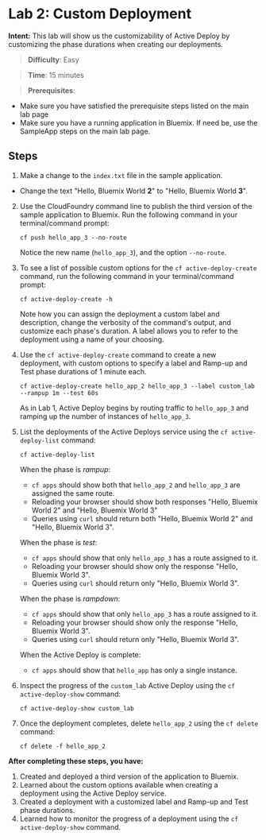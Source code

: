 # Lab 2: Custom Deployment

**Intent:** This lab will show us the customizability of Active Deploy by customizing the phase durations when creating our deployments.

> **Difficulty**: Easy

> **Time**: 15 minutes

> **Prerequisites**:
- Make sure you have satisfied the prerequisite steps listed on the main lab page
- Make sure you have a running application in Bluemix. If need be, use the SampleApp steps on the main lab page.

## Steps

1. Make a change to the `index.txt` file in the sample application.
  * Change the text "Hello, Bluemix World **2**" to "Hello, Bluemix World **3**".

2. Use the CloudFoundry command line to publish the third version of the sample application to Bluemix. Run the following command in your terminal/command prompt:

    `cf push hello_app_3 --no-route`

    Notice the new name (`hello_app_3`), and the option `--no-route`.

3. To see a list of possible custom options for the `cf active-deploy-create` command, run the following command in your terminal/command prompt:

    `cf active-deploy-create -h`

    Note how you can assign the deployment a custom label and description, change the verbosity of the command's output, and customize each phase's duration.
    A label allows you to refer to the deployment using a name of your choosing.

4. Use the `cf active-deploy-create` command to create a new deployment, with custom options to specify a label and Ramp-up and Test phase durations of 1 minute each.

    `cf active-deploy-create hello_app_2 hello_app_3 --label custom_lab --rampup 1m --test 60s`

    As in Lab 1, Active Deploy begins by routing traffic to `hello_app_3` and ramping up the number of instances of `hello_app_3`.

5. List the deployments of the Active Deploys service using the `cf active-deploy-list` command:

    `cf active-deploy-list`

    When the phase is _rampup_:
      * `cf apps` should show both that `hello_app_2` and `hello_app_3` are assigned the same route.
      * Reloading your browser should show both responses "Hello, Bluemix World 2" and "Hello, Bluemix World 3"
      * Queries using `curl` should return both "Hello, Bluemix World 2" and "Hello, Bluemix World 3".

    When the phase is _test_:
      * `cf apps` should show that only `hello_app_3` has a route assigned to it.
      * Reloading your browser should show only the response "Hello, Bluemix World 3".
      * Queries using `curl` should return only "Hello, Bluemix World 3".

    When the phase is _rampdown_:
      * `cf apps` should show that only `hello_app_3` has a route assigned to it.
      * Reloading your browser should show only the response "Hello, Bluemix World 3".
      * Queries using `curl` should return only "Hello, Bluemix World 3".

    When the Active Deploy is complete:
      * `cf apps` should show that `hello_app` has only a single instance.

6. Inspect the progress of the `custom_lab` Active Deploy using the `cf active-deploy-show` command:

    `cf active-deploy-show custom_lab`

7. Once the deployment completes, delete `hello_app_2` using the `cf delete` command:

    `cf delete -f hello_app_2`

**After completing these steps, you have:**
1. Created and deployed a third version of the application to Bluemix.
2. Learned about the custom options available when creating a deployment using the Active Deploy service.
3. Created a deployment with a customized label and Ramp-up and Test phase durations.
4. Learned how to monitor the progress of a deployment using the `cf active-deploy-show` command.
